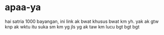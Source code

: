 # apaa-ya
hai satria 1000 bayangan, ini link ak bwat khusus bwat km yh. yak ak gtw knp ak wktu itu suka sm km yg jls yg ak taw km lucu bgt bgt bgt
